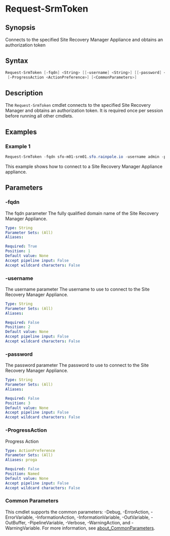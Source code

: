 # Request-SrmToken

## Synopsis

Connects to the specified Site Recovery Manager Appliance and obtains an authorization token

## Syntax

```powershell
Request-SrmToken [-fqdn] <String> [[-username] <String>] [[-password] <String>]
 [-ProgressAction <ActionPreference>] [<CommonParameters>]
```

## Description

The `Request-SrmToken` cmdlet connects to the specified Site Recovery Manager and obtains an authorization
token. It is required once per session before running all other cmdlets.

## Examples

### Example 1

```powershell
Request-SrmToken -fqdn sfo-m01-srm01.sfo.rainpole.io -username admin -password VMw@re1!
```

This example shows how to connect to a Site Recovery Manager Appliance appliance.

## Parameters

### -fqdn

The fqdn parameter The fully qualified domain name of the Site Recovery Manager Appliance.

```yaml
Type: String
Parameter Sets: (All)
Aliases:

Required: True
Position: 1
Default value: None
Accept pipeline input: False
Accept wildcard characters: False
```

### -username

The username parameter The username to use to connect to the Site Recovery Manager Appliance.

```yaml
Type: String
Parameter Sets: (All)
Aliases:

Required: False
Position: 2
Default value: None
Accept pipeline input: False
Accept wildcard characters: False
```

### -password

The password parameter The password to use to connect to the Site Recovery Manager Appliance.

```yaml
Type: String
Parameter Sets: (All)
Aliases:

Required: False
Position: 3
Default value: None
Accept pipeline input: False
Accept wildcard characters: False
```

### -ProgressAction

Progress Action

```yaml
Type: ActionPreference
Parameter Sets: (All)
Aliases: proga

Required: False
Position: Named
Default value: None
Accept pipeline input: False
Accept wildcard characters: False
```

### Common Parameters

This cmdlet supports the common parameters: -Debug, -ErrorAction, -ErrorVariable, -InformationAction, -InformationVariable, -OutVariable, -OutBuffer, -PipelineVariable, -Verbose, -WarningAction, and -WarningVariable. For more information, see [about_CommonParameters](http://go.microsoft.com/fwlink/?LinkID=113216).
